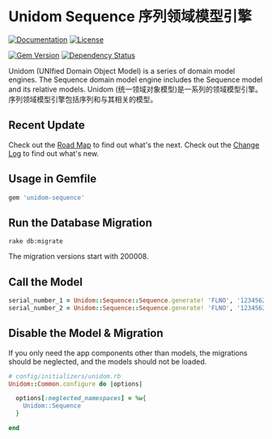 # Unidom Sequence 序列领域模型引擎

[![Documentation](http://img.shields.io/badge/docs-rdoc.info-blue.svg)](http://www.rubydoc.info/gems/unidom-sequence/frames)
[![License](https://img.shields.io/badge/license-MIT-green.svg)](http://opensource.org/licenses/MIT)

[![Gem Version](https://badge.fury.io/rb/unidom-sequence.svg)](https://badge.fury.io/rb/unidom-sequence)
[![Dependency Status](https://gemnasium.com/badges/github.com/topbitdu/unidom-sequence.svg)](https://gemnasium.com/github.com/topbitdu/unidom-sequence)


Unidom (UNIfied Domain Object Model) is a series of domain model engines. The Sequence domain model engine includes the Sequence model and its relative models.
Unidom (统一领域对象模型)是一系列的领域模型引擎。序列领域模型引擎包括序列和与其相关的模型。



## Recent Update

Check out the [Road Map](ROADMAP.md) to find out what's the next.
Check out the [Change Log](CHANGELOG.md) to find out what's new.



## Usage in Gemfile

```ruby
gem 'unidom-sequence'
```



## Run the Database Migration

```shell
rake db:migrate
```
The migration versions start with 200008.



## Call the Model

```ruby
serial_number_1 = Unidom::Sequence::Sequence.generate! 'FLNO', '12345620170101' # 1
serial_number_2 = Unidom::Sequence::Sequence.generate! 'FLNO', '12345620170101' # 2
```



## Disable the Model & Migration

If you only need the app components other than models, the migrations should be neglected, and the models should not be loaded.
```ruby
# config/initializers/unidom.rb
Unidom::Common.configure do |options|

  options[:neglected_namespaces] = %w{
    Unidom::Sequence
  }

end
```
